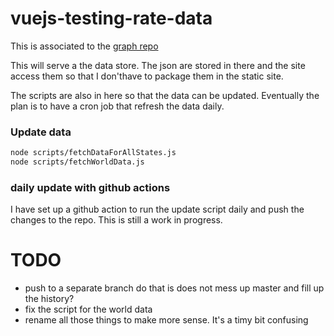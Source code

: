 # vuejs-testing-rate-data

This is associated to the [graph repo](https://github.com/vhetet/vuejs-chartjs-tresting-rate)

This will serve a the data store. The json are stored in there and the site access them so that I don'thave to package them in the static site.

The scripts are also in here so that the data can be updated. Eventually the plan is to have a cron job that refresh the data daily.

### Update data

``` bash
node scripts/fetchDataForAllStates.js
node scripts/fetchWorldData.js
```

### daily update with github actions

I have set up a github action to run the update script daily and push the changes to the repo. This is still a work in progress.

# TODO

* push to a separate branch do that is does not mess up master and fill up the history?
* fix the script for the world data
* rename all those things to make more sense. It's a timy bit confusing